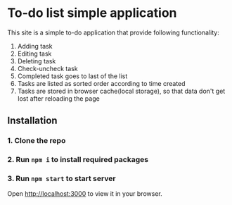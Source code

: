 # To-do list simple application
This site is a simple to-do application that provide following functionality:
1. Adding task
2. Editing task
3. Deleting task
4. Check-uncheck task
5. Completed task goes to last of the list
6. Tasks are listed as sorted order according to time created
7. Tasks are stored in browser cache(local storage), so that data don't get lost after reloading the page

## Installation
### 1. Clone the repo
### 2. Run `npm i` to install required packages
### 3. Run `npm start` to start server

Open [http://localhost:3000](http://localhost:3000) to view it in your browser.
